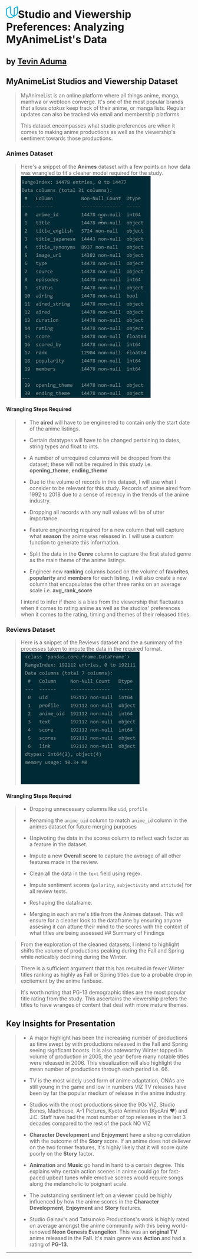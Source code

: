 # ![](img/udacity.png)Studio and Viewership Preferences: Analyzing MyAnimeList's Data
## **by [Tevin Aduma](https://www.linkedin.com/in/tevin-aduma-926803ab/)**


## MyAnimeList Studios and Viewership Dataset

> MyAnimeList is an online platform where all things anime, manga, manhwa or webtoon converge. It's one of the most popular brands that allows _otakus_ keep track of their anime, or manga lists. Regular updates can also be tracked via email and membership platforms.
>
> This dataset encompasses what studio preferences are when it comes to making anime productions as well as the viewership's sentiment towards those productions. 
### Animes Dataset
> Here's a snippet of the **Animes** dataset with a few points on how data was wrangled to fit a cleaner model required for the study.
>![](img/animes_snip.png) 
>
>
#### Wrangling Steps Required

> * The **aired** will have to be engineered to contain only the start date of the anime listings.
>
> * Certain datatypes will have to be changed pertaining to dates, string types and float to ints.
>
> * A number of unrequired columns will be dropped from the dataset; these will not be required in this study i.e. **opening_theme**, **ending_theme**
>
> * Due to the volume of records in this dataset, I will use what I consider to be relevant for this study. Records of anime aired from 1992 to 2018 due to a sense of recency in the trends of the anime industry.
>
> * Dropping all records with any null values will be of utter importance. 
>
> * Feature engineering required for a new column that will capture what **season** the anime was released in. I will use a custom function to generate this information.
>
> * Split the data in the **Genre** column to capture the first stated genre as the main theme of the anime listings.
>
> * Engineer new **ranking** columns based on the volume of **favorites**, **popularity** and **members** for each listing. I will also create a new column that encapsulates the other three ranks on an average scale i.e. **avg_rank_score**
>
> I intend to infer if there is a bias from the viewership that flactuates when it comes to rating anime as well as the studios' preferences when it comes to the rating, timing and themes of their released titles.

### Reviews Dataset
> Here is a snippet of the Reviews dataset and the a summary of the processes taken to impute the data in the required format.
> ![](img/reviews_snip.png)
>

#### Wrangling Steps Required

> * Dropping unnecessary columns like `uid`, `profile`
>
> * Renaming the `anime_uid` column to match `anime_id` column in the animes dataset for future merging purposes 
>
> * Unpivoting the data in the scores column to reflect each factor as a feature in the dataset.
>
> * Impute a new **Overall score** to capture the average of all other features made in the review.
>
> * Clean all the data in the `text` field using regex.
>
> * Impute sentiment scores (`polarity`, `subjectivity` and `attitude`) for all review texts.
>
> * Reshaping the dataframe.
>
> * Merging in each anime's title from the Animes dataset. This will ensure for a cleaner look to the dataframe by ensuring anyone assesing it can attune their mind to the scores with the context of what titles are being assessed.## Summary of Findings

> From the exploration of the cleaned datasets, I intend to highlight shifts the volume of productions peaking during the Fall and Spring while noticalbly declining during the Winter. 

> There is a sufficient argument that this has resulted in fewer Winter titles ranking as highly as Fall or Spring titles due to a probable drop in excitement by the anime fanbase. 

> It's worth noting that PG-13 demographic titles are the most popular title rating from the study. This ascertains the viewership prefers the titles to have wranges of content that deal with more mature themes.
## Key Insights for Presentation

> * A major highlight has been the increasing number of productions as time swept by with productions released in the Fall and Spring seeing signficant boosts. It is also noteworthy Winter topped in volume of production in 2005, the year before many notable titles were released in 2006. This visualization will also highlight the mean number of productions through each period i.e. 66.
>
> * TV is the most widely used form of anime adaptation, ONAs are still young in the game and low in numbers VIZ TV releases have been by far the popular medium of release in the anime industry
>
> * Studios with the most productions since the 90s VIZ,  Studio Bones, Madhouse, A-1 Pictures, Kyoto Animation (KyoAni ♥) and J.C. Staff have had the most number of top releases in the last 3 decades compared to the rest of the pack NO VIZ
>
> * **Character Development** and **Enjoyment** have a strong correlation with the outcome of the **Story** score. If an anime does not deliever on the two former features, it's highly likely that it will score quite poorly on the **Story** factor.
>
> * **Animation** and **Music** go hand in hand to a certain degree. This explains why certain action scenes in anime could go for fast-paced upbeat tunes while emotive scenes would require songs along the melancholic to poignant scale.
>
> * The outstanding sentiment left on a viewer could be highly influenced by how the anime scores in the **Character Development**, **Enjoyment** and **Story** features. 
>
>* Studio Gainax's and Tatsunoko Productions's work is highly rated on average amongst the anime community with this being world-renowed **Neon Genesis Evangelion**. This was an **original TV** anime  released in the **Fall**. It's main genre was **Action** and had a rating of **PG-13**. 
<hr>
 